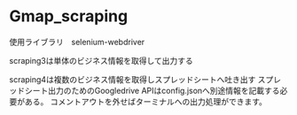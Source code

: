 # Gmap_scraping
使用ライブラリ　selenium-webdriver

scraping3は単体のビジネス情報を取得して出力する

scraping4は複数のビジネス情報を取得しスプレッドシートへ吐き出す
スプレッドシート出力のためのGoogledrive APIはconfig.jsonへ別途情報を記載する必要がある。
コメントアウトを外せばターミナルへの出力処理ができます。
